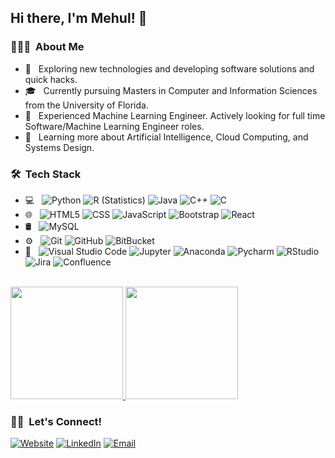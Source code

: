 <h2> Hi there, I'm Mehul! 👋</h2>

<h3> 👨🏻‍💻 &nbsp;About Me </h3>

- 🤔 &nbsp; Exploring new technologies and developing software solutions and quick hacks.
- 🎓 &nbsp; Currently pursuing Masters in Computer and Information Sciences from the University of Florida.
- 💼 &nbsp; Experienced Machine Learning Engineer. Actively looking for full time Software/Machine Learning Engineer roles.
- 🌱 &nbsp; Learning more about Artificial Intelligence, Cloud Computing, and Systems Design.

<h3> 🛠 &nbsp;Tech Stack</h3>

- 💻 &nbsp;
  ![Python](https://img.shields.io/badge/-Python-333333?style=flat&logo=python)
  ![R (Statistics)](https://img.shields.io/badge/-R-333333?style=flat&logo=R&logoColor=276DC3)
  ![Java](https://img.shields.io/badge/-Java-333333?style=flat&logo=Java&logoColor=007396)
  ![C++](https://img.shields.io/badge/-C++-333333?style=flat&logo=C%2B%2B&logoColor=00599C)
  ![C](https://img.shields.io/badge/-C-333333?style=flat&logo=C%2B%2B&logoColor=00599C)
- 🌐 &nbsp;
  ![HTML5](https://img.shields.io/badge/-HTML5-333333?style=flat&logo=HTML5)
  ![CSS](https://img.shields.io/badge/-CSS-333333?style=flat&logo=CSS3&logoColor=1572B6)
  ![JavaScript](https://img.shields.io/badge/-JavaScript-333333?style=flat&logo=javascript)
  ![Bootstrap](https://img.shields.io/badge/-Bootstrap-333333?style=flat&logo=bootstrap&logoColor=563D7C)
  ![React](https://img.shields.io/badge/-React-333333?style=flat&logo=react)
- 🛢 &nbsp;
  ![MySQL](https://img.shields.io/badge/-MySQL-333333?style=flat&logo=mysql)
- ⚙️ &nbsp;
  ![Git](https://img.shields.io/badge/-Git-333333?style=flat&logo=git)
  ![GitHub](https://img.shields.io/badge/-GitHub-333333?style=flat&logo=github)
  ![BitBucket](https://img.shields.io/badge/-BitBucket-333333?style=flat&logo=bitbucket)
- 🔧 &nbsp;
  ![Visual Studio Code](https://img.shields.io/badge/-Visual%20Studio%20Code-333333?style=flat&logo=visual-studio-code&logoColor=007ACC)
  ![Jupyter](https://img.shields.io/badge/-Jupyter-333333?style=flat&logo=Jupyter)
  ![Anaconda](https://img.shields.io/badge/-Anaconda-333333?style=flat&logo=anaconda)
  ![Pycharm](https://img.shields.io/badge/-Pycharm-333333?style=flat&logo=pycharm)
  ![RStudio](https://img.shields.io/badge/-RStudio-333333?style=flat&logo=rstudio)
  ![Jira](https://img.shields.io/badge/-Jira-333333?style=flat&logo=jira)
  ![Confluence](https://img.shields.io/badge/-Confluence-333333?style=flat&logo=confluence)

<br/>

<a href="https://github.com/mehuljhaver4">
  <img height="180em" src="https://github-readme-stats.vercel.app/api?username=mehuljhaver4&theme=buefy&show_icons=true" />
  <img height="180em" src="https://github-readme-stats.vercel.app/api/top-langs/?username=mehuljhaver4&theme=buefy&layout=compact" />
</a>

<br/>

<h3> 🤝🏻 &nbsp;Let's Connect! </h3>

<p align="left">
<a href="https://mehuljhaver-portfolio.netlify.app/"><img alt="Website" src="https://img.shields.io/badge/Website-www.mehuljhaver.com-blue?style=flat-square&logo=google-chrome"></a>
<a href="https://www.linkedin.com/in/mehul-jhaver/"><img alt="LinkedIn" src="https://img.shields.io/badge/LinkedIn-Mehul%20Jhaver-blue?style=flat-square&logo=linkedin"></a>
<a href="mailto:mehuljhaver@ufl.edu"><img alt="Email" src="https://img.shields.io/badge/Email-mehuljhaver@ufl.edu-blue?style=flat-square&logo=gmail"></a>
</p>
